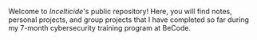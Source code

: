 Welcome to *Incelticide*'s public repository! Here, you will find notes, personal projects, and group projects that I have completed so far during my 7-month cybersecurity training program at BeCode.
